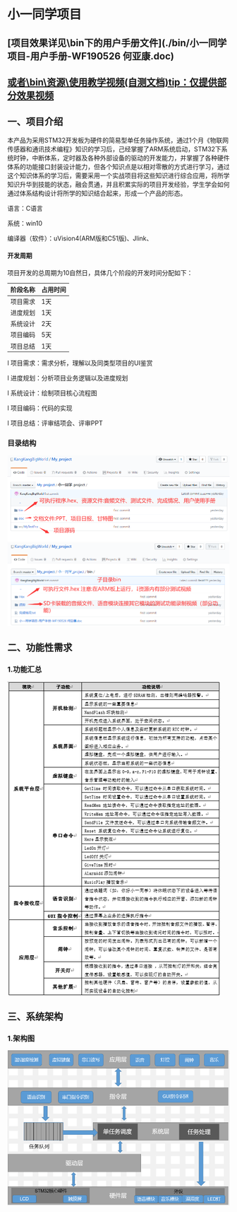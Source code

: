 # 小一同学项目

## [项目效果详见\bin下的用户手册文件](./bin/小一同学项目-用户手册-WF190526 何亚康.doc)

## [或者\bin\资源\使用教学视频(自测文档)tip：仅提供部分效果视频](./bin/资源/教学视频（自测文档）)

## 一、项目介绍

​    本产品为采用STM32开发板为硬件的简易型单任务操作系统，通过1个月《物联网传感器和通讯技术编程》知识的学习后，己经掌握了ARM系统启动，STM32下系统时钟，中断体系，定时器及各种外部设备的驱动的开发能力，并掌握了各种硬件体系的功能接口封装设计能力，但各个知识点是以相对零散的方式进行学习，通过这个知识体系的学习后，需要采用一个实战项目将这些知识进行综合应用，将所学知识升华到技能的状态，融会贯通，并且积累实际的项目开发经验，学生学会如何通过体系结构设计将所学的知识结合起来，形成一个产品的形态。

语言：C语言

系统：win10

编译器（软件）：uVision4(ARM版和C51版)、Jlink、

#### 开发周期

项目开发的总周期为10自然日，具体几个阶段的开发时间分配如下：

| **阶段名称** | **占用时间** |
| ------------ | ------------ |
| 项目需求     | 1天          |
| 进度规划     | 1天          |
| 系统设计     | 2天          |
| 项目编码     | 5天          |
| 项目总结     | 1天          |

l 项目需求：需求分析，理解以及同类型项目的UI鉴赏

l 进度规划：分析项目业务逻辑以及进度规划

l 系统设计：绘制项目核心流程图

l 项目编码：代码的实现

l 项目总结：评审结项会、评审PPT

### 目录结构

<img src="./README.img/Catalog1.png">

<img src="./README.img/Catalog2.png">

## 二、功能性需求

### 1.功能汇总

<img src="./README.img/Table_1_1.png">



## 三、系统架构

### 1.架构图

<img src="./README.img/Architecture_diagram.png" style="zoom:67%;" >





